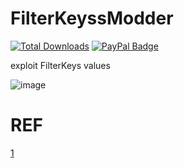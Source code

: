 # FilterKeyssModder
[![Total Downloads](https://img.shields.io/github/downloads/LuSlower/FilterKeyssModder/total.svg)](https://github.com/LuSlower/FilterKeyssModder/releases) [![PayPal Badge](https://img.shields.io/badge/PayPal-003087?logo=paypal&logoColor=fff&style=flat)](https://paypal.me/eldontweaks) 

exploit FilterKeys values

![image](https://github.com/user-attachments/assets/7cd2e3e3-9b74-4ecc-8fcb-deb94e4f6184)

# REF
[1](https://geekhack.org/index.php?topic=41881.0)

